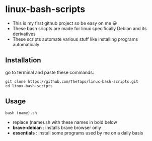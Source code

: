 # linux-bash-scripts
- This is my first github project so be easy on me :grinning:
- These bash sricpts are made for linux specifically Debian and its derivatives
- These scripts automate various stuff like installing programs automaticaly 

## Installation 

go to terminal and paste these commands:
```
git clone https://github.com/TheTapo/linux-bash-scripts.git
cd linux-bash-scripts
```
## Usage
```
bash (name).sh
```
- replace (name).sh with these names in bold below
- **brave-debian** : installs brave browser only
- **essentials**   : install some programs used by me on a daily basis


